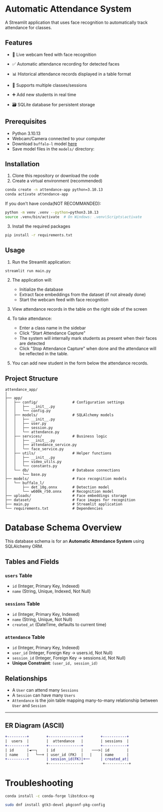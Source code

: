 # Automatic Attendance System

A Streamlit application that uses face recognition to automatically track attendance for classes.

## Features

- 🎥 Live webcam feed with face recognition

- ✅ Automatic attendance recording for detected faces

- 📊 Historical attendance records displayed in a table format

- 🏫 Supports multiple classes/sessions

- ➕ Add new students in real time

- 🗃️ SQLite database for persistent storage

## Prerequisites

- Python 3.10.13
- Webcam/Camera connected to your computer
- Download `buffalo-l` model [here](https://drive.google.com/file/d/1qXsQJ8ZT42_xSmWIYy85IcidpiZudOCB/view)
- Save model files in the `models/` directory:

## Installation

1. Clone this repository or download the code
2. Create a virtual environment (recommended)

```bash
conda create -n attendance-app python=3.10.13
conda activate attendance-app
```

If you don't have conda(NOT RECOMMANDED):

```bash
python -m venv .venv --python=python3.10.13
source .venv/bin/activate  # On Windows: .venv\Scripts\activate
```

3. Install the required packages

```bash
pip install -r requirements.txt
```

## Usage

1. Run the Streamlit application:

```bash
streamlit run main.py
```

2. The application will:

   - Initialize the database
   - Extract face embeddings from the dataset (if not already done)
   - Start the webcam feed with face recognition

3. View attendance records in the table on the right side of the screen

4. To take attendance:

   - Enter a class name in the sidebar
   - Click "Start Attendance Capture"
   - The system will internally mark students as present when their faces are detected
   - Click "Stop Attendance Capture" when done and the attendance will be reflected in the table.

5. You can add new student in the form below the attendance records.

## Project Structure

```
attendance_app/
│
├── app/
│   ├── config/                # Configuration settings
│   │   ├── __init__.py
│   │   └── config.py
│   ├── models/                # SQLAlchemy models
│   │   ├── __init__.py
│   │   ├── user.py
│   │   ├── session.py
│   │   └── attendance.py
│   ├── services/              # Business logic
│   │   ├── __init__.py
│   │   ├── attendance_service.py
│   │   └── face_service.py
│   ├── utils/                 # Helper functions
│   │   ├── __init__.py
│   │   ├── video_utils.py
│   │   └── constants.py
│   └── db/                    # Database connections
│       └── base.py
├── models/                    # Face recognition models
│   └── buffalo_l/
│       ├── det_10g.onnx       # Detection model
│       └── w600k_r50.onnx     # Recognition model
├── uploads/                   # Face embeddings storage
├── dataset/                   # Face images for recognition
├── main.py                    # Streamlit application
└── requirements.txt           # Dependencies

```

# Database Schema Overview

This database schema is for an **Automatic Attendance System** using SQLAlchemy ORM.

## Tables and Fields

### `users` Table

- `id` (Integer, Primary Key, Indexed)
- `name` (String, Unique, Indexed, Not Null)

### `sessions` Table

- `id` (Integer, Primary Key, Indexed)
- `name` (String, Unique, Not Null)
- `created_at` (DateTime, defaults to current time)

### `attendance` Table

- `id` (Integer, Primary Key, Indexed)
- `user_id` (Integer, Foreign Key → users.id, Not Null)
- `session_id` (Integer, Foreign Key → sessions.id, Not Null)
- **Unique Constraint**: `(user_id, session_id)`

## Relationships

- A `User` can attend many `Sessions`
- A `Session` can have many `Users`
- `Attendance` is the join table mapping many-to-many relationship between `User` and `Session`

---

## ER Diagram (ASCII)

```diff
+---------+        +---------------+        +-----------+
|  users  |        |  attendance   |        | sessions  |
+---------+        +---------------+        +-----------+
| id      |◄──┐    | id            |    ───>| id        |
| name    |   └──+ | user_id (FK)  |   |    | name      |
+---------+        | session_id(FK)|+──     | created_at|
                   +---------------+         +-----------+

```

# Troubleshooting

```bash
conda install -c conda-forge libstdcxx-ng
```

```bash
sudo dnf install gtk3-devel pkgconf-pkg-config
```
